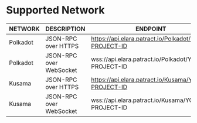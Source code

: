#  Supported Network


| **NETWORK** | **DESCRIPTION**         | ENDPOINT                                              |
| ----------- | ----------------------- | ----------------------------------------------------- |
| Polkadot    | JSON-RPC over HTTPS     | https://api.elara.patract.io/Polkadot/YOUR-PROJECT-ID |
| Polkadot    | JSON-RPC over WebSocket | wss://api.elara.patract.io/Polkadot/YOUR-PROJECT-ID   |
| Kusama      | JSON-RPC over HTTPS     | https://api.elara.patract.io/Kusama/YOUR-PROJECT-ID   |
| Kusama      | JSON-RPC over WebSocket | wss://api.elara.patract.io/Kusama/YOUR-PROJECT-ID     |



